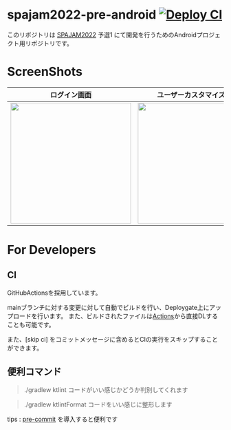 # spajam2022-pre-android  [![Deploy CI](https://github.com/yowayowa-19/spajam2022-pre-android/actions/workflows/deploy.yml/badge.svg?branch=main)](https://github.com/yowayowa-19/spajam2022-pre-android/actions/workflows/deploy.yml)
このリポジトリは [SPAJAM2022](https://www.spajam.jp/) 予選1 にて開発を行うためのAndroidプロジェクト用リポジトリです。

# ScreenShots
| ログイン画面 | ユーザーカスタマイズ画面 | ミッション画面 | マイページ画面 |
----|---- |---- |---- 
| <img src="https://user-images.githubusercontent.com/49768768/185776644-17016a8a-13c9-4a99-9913-6035f05816c1.png" width="280px" /> | <img src="https://user-images.githubusercontent.com/49768768/185776647-33c3c2f4-3a1b-4da3-b302-860ae5a4e596.png" width="280px" /> | <img src="https://user-images.githubusercontent.com/49768768/185776637-07c33bd6-8e72-43ed-ad9b-c5d5a453822d.png" width="280px" /> | <img src="https://user-images.githubusercontent.com/49768768/185776640-0f800878-64f4-4de7-b1f1-960d53b15afc.png" width="280px" /> |
   
# For Developers
## CI
GitHubActionsを採用しています。

mainブランチに対する変更に対して自動でビルドを行い、Deploygate上にアップロードを行います。
また、ビルドされたファイルは[Actions](https://github.com/yowayowa-19/spajam2022-pre-android/actions)から直接DLすることも可能です。

また、[skip ci] をコミットメッセージに含めるとCIの実行をスキップすることができます。

## 便利コマンド
> ./gradlew ktlint
コードがいい感じかどうか判別してくれます

> ./gradlew ktlintFormat
コードをいい感じに整形します

tips : [pre-commit](https://pre-commit.com/) を導入すると便利です
